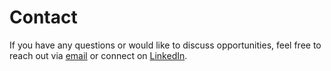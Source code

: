 # Contact

If you have any questions or would like to discuss opportunities, feel free to reach out via [email](mailto:toni.kiuru9@gmail.com) or connect on [LinkedIn](https://www.linkedin.com/in/toni-k-46538b83/).